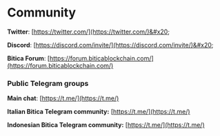 # Community

**Twitter**: [https://twitter.com/](https://twitter.com/)&#x20;

**Discord**: [https://discord.com/invite/](https://discord.com/invite/)&#x20;

**Bitica Forum**: [https://forum.biticablockchain.com/](https://forum.biticablockchain.com/)

### Public Telegram groups

**Main chat**: [https://t.me/](https://t.me/)

**Italian Bitica Telegram community:** [https://t.me/](https://t.me/)

**Indonesian Bitica Telegram community:** [https://t.me/](https://t.me/)

